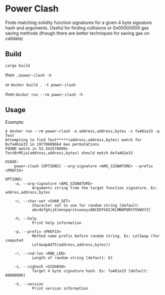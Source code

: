 # Power Clash

Finds matching solidity function signatures for a given 4 byte signature hash and arguments. Useful for finding collisions or 0x00000000 gas saving methods (though there are better techniques for saving gas on calldata)

## Build

`cargo build`

then `./power-clash -h`

or `docker build . -t power-clash`

then `docker run --rm power-clash -h`

## Usage

Example:

```
$ docker run --rm power-clash -a address,address,bytes -s fa461e33 -p Test
Attempting to find Test*****(address,address,bytes) match for 0xfa461e33 in 19770609664 max permutations
FOUND match in 53.342570899s
TestBrMSja(address,address,bytes) should match 0xfa461e33
```

```
USAGE:
    power-clash [OPTIONS] --arg-signature <ARG_SIGNATURE> --prefix <PREFIX>

OPTIONS:
    -a, --arg-signature <ARG_SIGNATURE>
            Arguments string from the target function signature. Ex: addres,address,bytes

    -c, --char-set <CHAR_SET>
            Character set to use for random string [default:
            abcdefghijklmnopqrstuvwxyzABCDEFGHIJKLMNOPQRSTUVWXYZ]

    -h, --help
            Print help information

    -p, --prefix <PREFIX>
            Method name prefix before random string. Ex: LolSwap (for computed
            LolSwapAd75(address,address,bytes))

    -r, --rnd-len <RND_LEN>
            Length of random string [default: 6]

    -s, --sighash <SIGHASH>
            Target 4 byte signature hash. Ex: fa461e33 [default: 00000000]

    -V, --version
            Print version information
```

